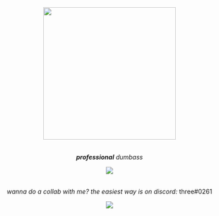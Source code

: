 <!--- Revision #3 - i copied this comment from thekaigonzalez --->

<div align="center">
  <img src="https://roeworks.net/pengu.gif" style="width: 300px; height: auto;">
</div>

<br>

<p align="center"><em><strong>professional</strong> dumbass</em></p>

<div align="center">
  <img src="https://roeworks.net/nvimlinux.svg">
</div>

<br>

<p align="center">
  <i align="center">wanna do a collab with me? the easiest way is on discord:</i> <span>three#0261</span>
</p>

<div align="center">
  <img src="https://github-readme-streak-stats.herokuapp.com/?user=threecerny&theme=dark">
 </div>
